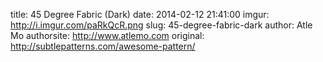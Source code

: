 title:  45 Degree Fabric (Dark)
date:   2014-02-12 21:41:00
imgur: http://i.imgur.com/paRkQcR.png
slug: 45-degree-fabric-dark
author: Atle Mo
authorsite: http://www.atlemo.com
original: http://subtlepatterns.com/awesome-pattern/
